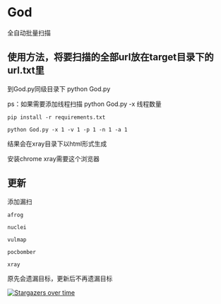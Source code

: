 # God

全自动批量扫描

## 使用方法，将要扫描的全部url放在target目录下的url.txt里

到God.py同级目录下 python God.py 

ps：如果需要添加线程扫描 python God.py -x 线程数量

```
pip install -r requirements.txt

python God.py -x 1 -v 1 -p 1 -n 1 -a 1
```

结果会在xray目录下以html形式生成

安装chrome xray需要这个浏览器

## 更新

添加漏扫

    afrog

    nuclei

    vulmap

    pocbomber

    xray

原先会遗漏目标，更新后不再遗漏目标

[![Stargazers over time](https://starchart.cc/Pik-sec/God-auto.svg)](https://starchart.cc/Pik-sec/God-auto)
